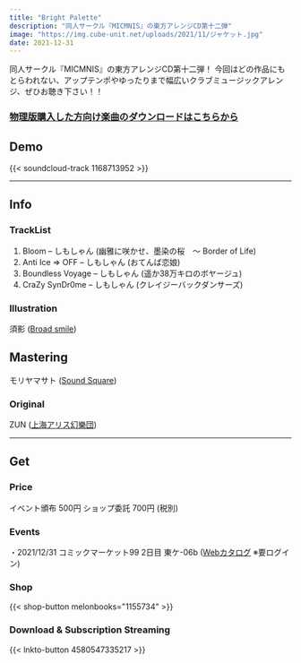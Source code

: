 ```yaml
---
title: "Bright Palette"
description: "同人サークル『MICMNIS』の東方アレンジCD第十二弾"
image: "https://img.cube-unit.net/uploads/2021/11/ジャケット.jpg"
date: 2021-12-31
---
```


同人サークル『MICMNIS』の東方アレンジCD第十二弾！
今回はどの作品にもとらわれない、アップテンポやゆったりまで幅広いクラブミュージックアレンジ、ぜひお聴き下さい！！

### [物理版購入した方向け楽曲のダウンロードはこちらから](https://micmnis.bandcamp.com/yum)

## Demo

{{< soundcloud-track 1168713952 >}}

---

## Info

### TrackList

01. Bloom – しもしゃん (幽雅に咲かせ、墨染の桜　～ Border of Life)
02. Anti Ice => OFF – しもしゃん (おてんば恋娘)
03. Boundless Voyage – しもしゃん (遥か38万キロのボヤージュ)
04. CraZy SynDr0me – しもしゃん (クレイジーバックダンサーズ)

### Illustration

須影 ([Broad smile](http://pleasantlycreate.blog133.fc2.com))

## Mastering

モリヤマサト ([Sound Square](http://sosq.jp/))

### Original

ZUN ([上海アリス幻樂団](http://www16.big.or.jp/~zun/))

---

## Get

### Price

イベント頒布 500円
ショップ委託 700円 (税別)

### Events

・2021/12/31 コミックマーケット99 2日目 東ケ-06b ([Webカタログ](https://webcatalog.circle.ms/Perma/Circle/10064899/) ※要ログイン)

### Shop

{{< shop-button melonbooks="1155734" >}}

### Download & Subscription Streaming

{{< lnkto-button 4580547335217 >}}
